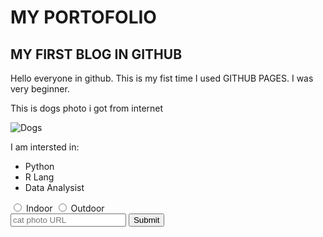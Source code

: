 <h1>MY PORTOFOLIO</h1>
<main>
<h2>MY FIRST BLOG IN GITHUB</h2>
<p>Hello everyone in github. This is my fist time I used GITHUB PAGES. I was very beginner.</p>

<p>This is dogs photo i got from internet</p>
<img src href="https://github.com/tulushendrian/tulushendrian.github.io/blob/main/pexels-cottonbro-6568501.jpg" alt="Dogs">
<p>I am intersted in:</p>
<ul>
<li>Python</li>
<li>R Lang</li>
<li>Data Analysist</li>
</ul>

<form action="https://www.freecatphotoapp.com/submit-cat-photo">
    <label for="indoor"><input id="indoor" type="radio" name="indoor-outdoor"> Indoor</label>
    <label for="outdoor"><input id="outdoor" type="radio" name="indoor-outdoor"> Outdoor</label><br>
    <input type="text" placeholder="cat photo URL" required>
    <button type="submit">Submit</button>
</form>






</main>